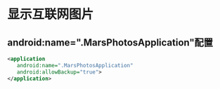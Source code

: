# 显示互联网图片

## android:name=".MarsPhotosApplication"配置

```xml
<application
   android:name=".MarsPhotosApplication"
   android:allowBackup="true">
</application>

```